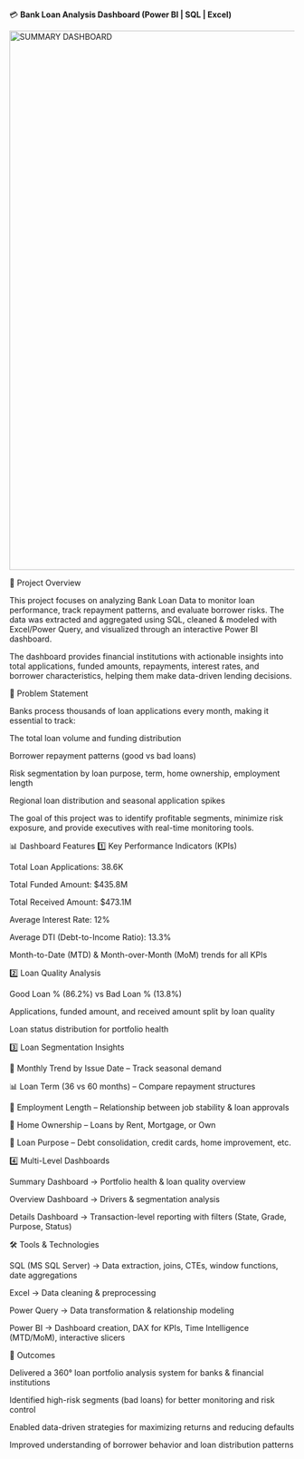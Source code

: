 💳 **Bank Loan Analysis Dashboard (Power BI | SQL | Excel)**


<img width="1723" height="951" alt="SUMMARY DASHBOARD" src="https://github.com/user-attachments/assets/11780f71-26f9-458d-9972-667abd58bfa5" />

📌 Project Overview

This project focuses on analyzing Bank Loan Data to monitor loan performance, track repayment patterns, and evaluate borrower risks. The data was extracted and aggregated using SQL, cleaned & modeled with Excel/Power Query, and visualized through an interactive Power BI dashboard.

The dashboard provides financial institutions with actionable insights into total applications, funded amounts, repayments, interest rates, and borrower characteristics, helping them make data-driven lending decisions.

🔎 Problem Statement

Banks process thousands of loan applications every month, making it essential to track:

The total loan volume and funding distribution

Borrower repayment patterns (good vs bad loans)

Risk segmentation by loan purpose, term, home ownership, employment length

Regional loan distribution and seasonal application spikes

The goal of this project was to identify profitable segments, minimize risk exposure, and provide executives with real-time monitoring tools.

📊 Dashboard Features
1️⃣ Key Performance Indicators (KPIs)

Total Loan Applications: 38.6K

Total Funded Amount: $435.8M

Total Received Amount: $473.1M

Average Interest Rate: 12%

Average DTI (Debt-to-Income Ratio): 13.3%

Month-to-Date (MTD) & Month-over-Month (MoM) trends for all KPIs

2️⃣ Loan Quality Analysis

Good Loan % (86.2%) vs Bad Loan % (13.8%)

Applications, funded amount, and received amount split by loan quality

Loan status distribution for portfolio health

3️⃣ Loan Segmentation Insights

📅 Monthly Trend by Issue Date – Track seasonal demand

📊 Loan Term (36 vs 60 months) – Compare repayment structures

👔 Employment Length – Relationship between job stability & loan approvals

🏡 Home Ownership – Loans by Rent, Mortgage, or Own

🎯 Loan Purpose – Debt consolidation, credit cards, home improvement, etc.

4️⃣ Multi-Level Dashboards

Summary Dashboard → Portfolio health & loan quality overview

Overview Dashboard → Drivers & segmentation analysis

Details Dashboard → Transaction-level reporting with filters (State, Grade, Purpose, Status)

🛠️ Tools & Technologies

SQL (MS SQL Server) → Data extraction, joins, CTEs, window functions, date aggregations

Excel → Data cleaning & preprocessing

Power Query → Data transformation & relationship modeling

Power BI → Dashboard creation, DAX for KPIs, Time Intelligence (MTD/MoM), interactive slicers

🚀 Outcomes

Delivered a 360° loan portfolio analysis system for banks & financial institutions

Identified high-risk segments (bad loans) for better monitoring and risk control

Enabled data-driven strategies for maximizing returns and reducing defaults

Improved understanding of borrower behavior and loan distribution patterns
